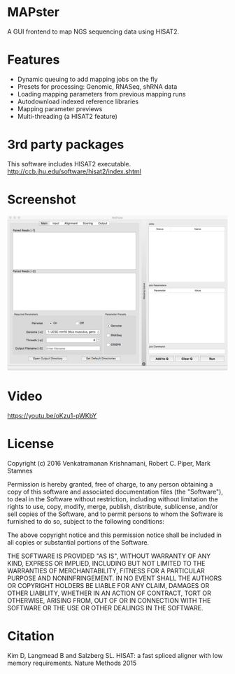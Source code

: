 # MAPster
A GUI frontend to map NGS sequencing data using HISAT2. 

# Features
* Dynamic queuing to add mapping jobs on the fly
* Presets for processing: Genomic, RNASeq, shRNA data
* Loading mapping parameters from previous mapping runs
* Autodownload indexed reference libraries
* Mapping parameter previews
* Multi-threading (a HISAT2 feature)

# 3rd party packages
This software includes HISAT2 executable. http://ccb.jhu.edu/software/hisat2/index.shtml

# Screenshot
![alt tag](https://raw.githubusercontent.com/emptyewer/MAPster/master/screenshot.png)

# Video
https://youtu.be/oKzu1-pWKbY

# License
Copyright (c) 2016 Venkatramanan Krishnamani, Robert C. Piper, Mark Stamnes

Permission is hereby granted, free of charge, to any person obtaining a copy
of this software and associated documentation files (the "Software"), to deal
in the Software without restriction, including without limitation the rights
to use, copy, modify, merge, publish, distribute, sublicense, and/or sell
copies of the Software, and to permit persons to whom the Software is
furnished to do so, subject to the following conditions:

The above copyright notice and this permission notice shall be included in all
copies or substantial portions of the Software.

THE SOFTWARE IS PROVIDED "AS IS", WITHOUT WARRANTY OF ANY KIND, EXPRESS OR
IMPLIED, INCLUDING BUT NOT LIMITED TO THE WARRANTIES OF MERCHANTABILITY,
FITNESS FOR A PARTICULAR PURPOSE AND NONINFRINGEMENT. IN NO EVENT SHALL THE
AUTHORS OR COPYRIGHT HOLDERS BE LIABLE FOR ANY CLAIM, DAMAGES OR OTHER
LIABILITY, WHETHER IN AN ACTION OF CONTRACT, TORT OR OTHERWISE, ARISING FROM,
OUT OF OR IN CONNECTION WITH THE SOFTWARE OR THE USE OR OTHER DEALINGS IN THE
SOFTWARE.

# Citation
Kim D, Langmead B and Salzberg SL. HISAT: a fast spliced aligner with low memory requirements. Nature Methods 2015
